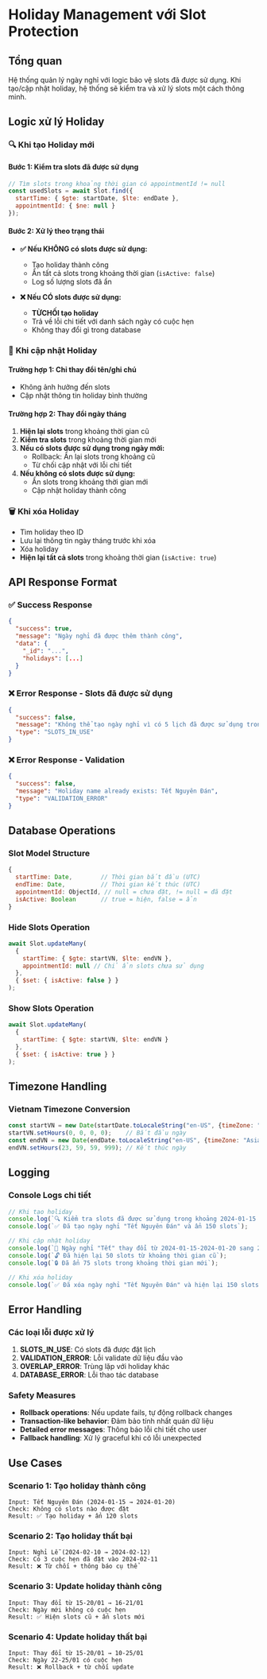 # Holiday Management với Slot Protection

## Tổng quan
Hệ thống quản lý ngày nghỉ với logic bảo vệ slots đã được sử dụng. Khi tạo/cập nhật holiday, hệ thống sẽ kiểm tra và xử lý slots một cách thông minh.

## Logic xử lý Holiday

### 🔍 **Khi tạo Holiday mới**

#### Bước 1: Kiểm tra slots đã được sử dụng
```javascript
// Tìm slots trong khoảng thời gian có appointmentId != null
const usedSlots = await Slot.find({
  startTime: { $gte: startDate, $lte: endDate },
  appointmentId: { $ne: null }
});
```

#### Bước 2: Xử lý theo trạng thái
- **✅ Nếu KHÔNG có slots được sử dụng:**
  - Tạo holiday thành công
  - Ẩn tất cả slots trong khoảng thời gian (`isActive: false`)
  - Log số lượng slots đã ẩn

- **❌ Nếu CÓ slots được sử dụng:**
  - **TỪCHỐI tạo holiday**
  - Trả về lỗi chi tiết với danh sách ngày có cuộc hẹn
  - Không thay đổi gì trong database

### 🔄 **Khi cập nhật Holiday**

#### Trường hợp 1: Chỉ thay đổi tên/ghi chú
- Không ảnh hưởng đến slots
- Cập nhật thông tin holiday bình thường

#### Trường hợp 2: Thay đổi ngày tháng
1. **Hiện lại slots** trong khoảng thời gian cũ
2. **Kiểm tra slots** trong khoảng thời gian mới
3. **Nếu có slots được sử dụng trong ngày mới:**
   - Rollback: Ẩn lại slots trong khoảng cũ
   - Từ chối cập nhật với lỗi chi tiết
4. **Nếu không có slots được sử dụng:**
   - Ẩn slots trong khoảng thời gian mới
   - Cập nhật holiday thành công

### 🗑️ **Khi xóa Holiday**
- Tìm holiday theo ID
- Lưu lại thông tin ngày tháng trước khi xóa
- Xóa holiday
- **Hiện lại tất cả slots** trong khoảng thời gian (`isActive: true`)

## API Response Format

### ✅ **Success Response**
```json
{
  "success": true,
  "message": "Ngày nghỉ đã được thêm thành công",
  "data": {
    "_id": "...",
    "holidays": [...]
  }
}
```

### ❌ **Error Response - Slots đã được sử dụng**
```json
{
  "success": false,
  "message": "Không thể tạo ngày nghỉ vì có 5 lịch đã được sử dụng trong các ngày: 2024-01-15, 2024-01-16. Vui lòng hủy các cuộc hẹn trước khi tạo ngày nghỉ.",
  "type": "SLOTS_IN_USE"
}
```

### ❌ **Error Response - Validation**
```json
{
  "success": false,
  "message": "Holiday name already exists: Tết Nguyên Đán",
  "type": "VALIDATION_ERROR"
}
```

## Database Operations

### Slot Model Structure
```javascript
{
  startTime: Date,        // Thời gian bắt đầu (UTC)
  endTime: Date,          // Thời gian kết thúc (UTC)
  appointmentId: ObjectId, // null = chưa đặt, != null = đã đặt
  isActive: Boolean       // true = hiện, false = ẩn
}
```

### Hide Slots Operation
```javascript
await Slot.updateMany(
  {
    startTime: { $gte: startVN, $lte: endVN },
    appointmentId: null // Chỉ ẩn slots chưa sử dụng
  },
  { $set: { isActive: false } }
);
```

### Show Slots Operation
```javascript
await Slot.updateMany(
  {
    startTime: { $gte: startVN, $lte: endVN }
  },
  { $set: { isActive: true } }
);
```

## Timezone Handling

### Vietnam Timezone Conversion
```javascript
const startVN = new Date(startDate.toLocaleString("en-US", {timeZone: "Asia/Ho_Chi_Minh"}));
startVN.setHours(0, 0, 0, 0);    // Bắt đầu ngày
const endVN = new Date(endDate.toLocaleString("en-US", {timeZone: "Asia/Ho_Chi_Minh"}));
endVN.setHours(23, 59, 59, 999); // Kết thúc ngày
```

## Logging

### Console Logs chi tiết
```javascript
// Khi tạo holiday
console.log(`🔍 Kiểm tra slots đã được sử dụng trong khoảng 2024-01-15 - 2024-01-20`);
console.log(`✅ Đã tạo ngày nghỉ "Tết Nguyên Đán" và ẩn 150 slots`);

// Khi cập nhật holiday
console.log(`📅 Ngày nghỉ "Tết" thay đổi từ 2024-01-15-2024-01-20 sang 2024-01-16-2024-01-21`);
console.log(`🔓 Đã hiện lại 50 slots từ khoảng thời gian cũ`);
console.log(`🔒 Đã ẩn 75 slots trong khoảng thời gian mới`);

// Khi xóa holiday
console.log(`✅ Đã xóa ngày nghỉ "Tết Nguyên Đán" và hiện lại 150 slots`);
```

## Error Handling

### Các loại lỗi được xử lý
1. **SLOTS_IN_USE**: Có slots đã được đặt lịch
2. **VALIDATION_ERROR**: Lỗi validate dữ liệu đầu vào
3. **OVERLAP_ERROR**: Trùng lặp với holiday khác
4. **DATABASE_ERROR**: Lỗi thao tác database

### Safety Measures
- **Rollback operations**: Nếu update fails, tự động rollback changes
- **Transaction-like behavior**: Đảm bảo tính nhất quán dữ liệu
- **Detailed error messages**: Thông báo lỗi chi tiết cho user
- **Fallback handling**: Xử lý graceful khi có lỗi unexpected

## Use Cases

### Scenario 1: Tạo holiday thành công
```
Input: Tết Nguyên Đán (2024-01-15 → 2024-01-20)
Check: Không có slots nào được đặt
Result: ✅ Tạo holiday + ẩn 120 slots
```

### Scenario 2: Tạo holiday thất bại
```
Input: Nghỉ Lễ (2024-02-10 → 2024-02-12)
Check: Có 3 cuộc hẹn đã đặt vào 2024-02-11
Result: ❌ Từ chối + thông báo cụ thể
```

### Scenario 3: Update holiday thành công
```
Input: Thay đổi từ 15-20/01 → 16-21/01
Check: Ngày mới không có cuộc hẹn
Result: ✅ Hiện slots cũ + ẩn slots mới
```

### Scenario 4: Update holiday thất bại
```
Input: Thay đổi từ 15-20/01 → 10-25/01
Check: Ngày 22-25/01 có cuộc hẹn
Result: ❌ Rollback + từ chối update
```